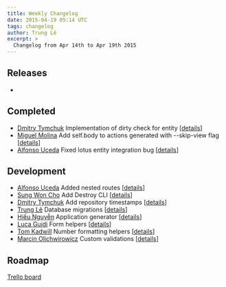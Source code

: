 ```yaml
---
title: Weekly Changelog
date: 2015-04-19 05:14 UTC
tags: changelog
author: Trung Lê
excerpt: >
  Changelog from Apr 14th to Apr 19th 2015
---
```


## Releases

-

## Completed

  * [Dmitry Tymchuk](https://github.com/dsnipe) Implementation of dirty check for entity [[details](https://github.com/lotus/model/pull/172)]
  * [Miguel Molina](https://github.com/mvader) Add self.body to actions generated with --skip-view flag [[details](https://github.com/lotus/lotus/pull/206)]
  * [Alfonso Uceda](https://github.com/AlfonsoUceda) Fixed lotus entity integration bug [[details](https://github.com/lotus/validations/pull/55)]

## Development

  * [Alfonso Uceda](https://github.com/AlfonsoUceda) Added nested routes [[details](https://github.com/lotus/router/pull/51)]
  * [Sung Won Cho](https://github.com/sungwoncho) Add Destroy CLI [[details](https://github.com/lotus/lotus/pull/194)]
  * [Dmitry Tymchuk](https://github.com/dsnipe) Add repository timestamps [[details](https://github.com/lotus/model/pull/169)]
  * [Trung Lê](https://github.com/joneslee85) Database migrations [[details](https://github.com/lotus/model/pull/144)]
  * [Hiếu Nguyễn](https://github.com/hieuk09) Application generator [[details](https://github.com/lotus/lotus/pull/181)]
  * [Luca Guidi](https://github.com/jodosha) Form helpers [[details](https://github.com/lotus/helpers/pull/16)]
  * [Tom Kadwill](https://github.com/tomkadwill) Number formatting helpers [[details](https://github.com/lotus/helpers/pull/11)]
  * [Marcin Olichwirowicz](https://github.com/rodzyn) Custom validations [[details](https://github.com/lotus/validations/pull/49)]

## Roadmap

[Trello board](http://bit.ly/lotusrb-roadmap)
